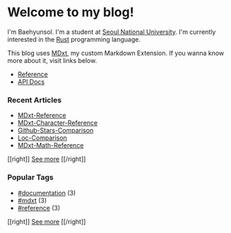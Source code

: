 # Welcome to my blog!

I'm Baehyunsol. I'm a student at [Seoul National University]. I'm currently interested in the [Rust] programming language.

This blog uses [MDxt], my custom Markdown Extension. If you wanna know more about it, visit links below.

- [Reference]
- [API Docs]

[Seoul National University]: https://www.snu.ac.kr/
[MDxt]: https://github.com/baehyunsol/MDxt
[Reference]: MDxt-Reference.html
[API Docs]: https://docs.rs/mdxt/latest/mdxt/
[Rust]: https://www.rust-lang.org/

### Recent Articles


- [MDxt-Reference](MDxt-Reference.html)
- [MDxt-Character-Reference](MDxt-Character-Reference.html)
- [Github-Stars-Comparison](Github-Stars-Comparison.html)
- [Loc-Comparison](Loc-Comparison.html)
- [MDxt-Math-Reference](MDxt-Math-Reference.html)

[[right]]
[See more](Articles.html)
[[/right]]

### Popular Tags


- [#documentation](tag-documentation.html) (3)
- [#mdxt](tag-mdxt.html) (3)
- [#reference](tag-reference.html) (3)

[[right]]
[See more](Tags.html)
[[/right]]